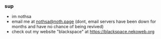 ### sup 
- im nothsa
- email me at [nothsa@noth.page](mailto:nothsa@noth.page) (dont, email servers have been down for months and have no chance of being revived)
- check out my website "blackspace" at https://blackspace.nekoweb.org
